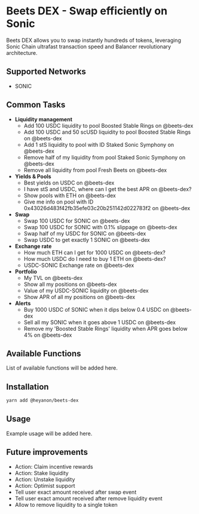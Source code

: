 # Beets DEX - Swap efficiently on Sonic

Beets DEX allows you to swap instantly hundreds of tokens, leveraging Sonic Chain ultrafast transaction speed and Balancer revolutionary architecture.

## Supported Networks

- SONIC

## Common Tasks

- **Liquidity management**
    - Add 100 USDC liquidity to pool Boosted Stable Rings on @beets-dex
    - Add 100 USDC and 50 scUSD liquidity to pool Boosted Stable Rings on @beets-dex
    - Add 1 stS liquidity to pool with ID Staked Sonic Symphony on @beets-dex
    - Remove half of my liquidity from pool Staked Sonic Symphony on @beets-dex
    - Remove all liquidity from pool Fresh Beets on @beets-dex
- **Yields & Pools**
    - Best yields on USDC on @beets-dex
    - I have stS and USDC, where can I get the best APR on @beets-dex?
    - Show pools with ETH on @beets-dex
    - Give me info on pool with ID 0x43026d483f42fb35efe03c20b251142d022783f2 on @beets-dex
- **Swap**
    - Swap 100 USDC for SONIC on @beets-dex
    - Swap 100 USDC for SONIC with 0.1% slippage on @beets-dex
    - Swap half of my USDC for SONIC on @beets-dex
    - Swap USDC to get exactly 1 SONIC on @beets-dex
- **Exchange rate**
    - How much ETH can I get for 1000 USDC on @beets-dex?
    - How much USDC do I need to buy 1 ETH on @beets-dex?
    - USDC-SONIC Exchange rate on @beets-dex
- **Portfolio**
    - My TVL on @beets-dex
    - Show all my positions on @beets-dex
    - Value of my USDC-SONIC liquidity on @beets-dex
    - Show APR of all my positions on @beets-dex
- **Alerts**
    - Buy 1000 USDC of SONIC when it dips below 0.4 USDC on @beets-dex
    - Sell all my SONIC when it goes above 1 USDC on @beets-dex
    - Remove my 'Boosted Stable Rings' liquidity when APR goes below 4% on @beets-dex

## Available Functions

List of available functions will be added here.

## Installation

```bash
yarn add @heyanon/beets-dex
```

## Usage

Example usage will be added here.

## Future improvements

- Action: Claim incentive rewards
- Action: Stake liquidity
- Action: Unstake liquidity
- Action: Optimist support
- Tell user exact amount received after swap event
- Tell user exact amount received after remove liquidity event
- Allow to remove liquidity to a single token
